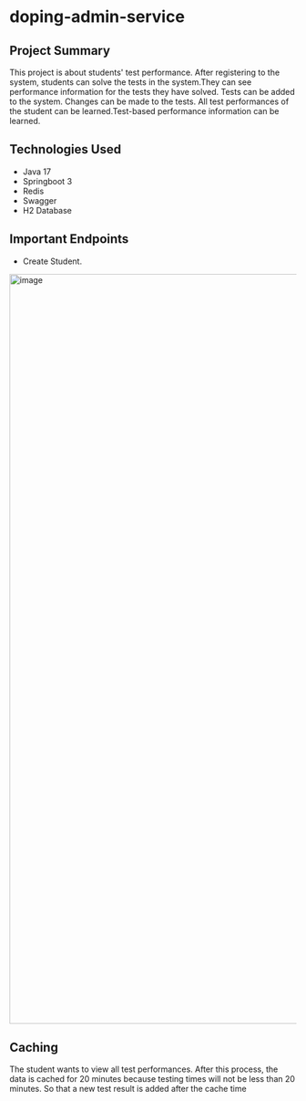 # doping-admin-service

## Project Summary

This project is about students' test performance. After registering to the system, students can solve the tests in the system.They can see performance information for the tests they have solved.
Tests can be added to the system. Changes can be made to the tests. All test performances of the student can be learned.Test-based performance information can be learned.

## Technologies Used
- Java 17
- Springboot 3
- Redis
- Swagger
- H2 Database

## Important Endpoints
- Create Student.
<img width="1314" alt="image" src="https://github.com/berkan96/doping-admin-service/assets/79544583/72813562-9188-4c3b-a1e8-6df11156c101">


## Caching
The student wants to view all test performances. After this process, the data is cached for 20 minutes because testing times will not be less than 20 minutes. So that a new test result is added after the cache time

